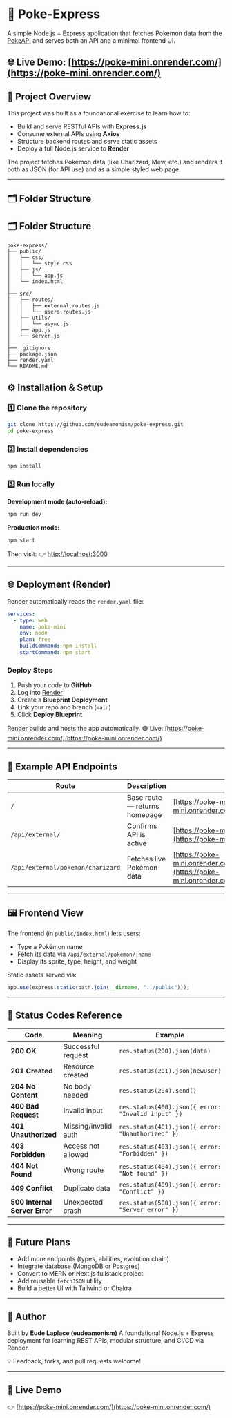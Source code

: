 
# 🧩 Poke-Express  

A simple Node.js + Express application that fetches Pokémon data from the [PokeAPI](https://pokeapi.co/) and serves both an API and a minimal frontend UI.  

## **🌐 Live Demo:** [https://poke-mini.onrender.com/](https://poke-mini.onrender.com/)

## 📘 Project Overview  

This project was built as a foundational exercise to learn how to:  

- Build and serve RESTful APIs with **Express.js**  
- Consume external APIs using **Axios**  
- Structure backend routes and serve static assets  
- Deploy a full Node.js service to **Render**

The project fetches Pokémon data (like Charizard, Mew, etc.) and renders it both as JSON (for API use) and as a simple styled web page.

---

## 🗂️ Folder Structure  

## 🗂️ Folder Structure

```text
poke-express/
├── public/
│   ├── css/
│   │   └── style.css
│   ├── js/
│   │   └── app.js
│   └── index.html
│
├── src/
│   ├── routes/
│   │   ├── external.routes.js
│   │   └── users.routes.js
│   ├── utils/
│   │   └── async.js
│   ├── app.js
│   └── server.js
│
├── .gitignore
├── package.json
├── render.yaml
└── README.md
```

## ⚙️ Installation & Setup  

### 1️⃣ Clone the repository  

```bash
git clone https://github.com/eudeamonism/poke-express.git
cd poke-express
````

### 2️⃣ Install dependencies

```bash
npm install
```

### 3️⃣ Run locally

**Development mode (auto-reload):**

```bash
npm run dev
```

**Production mode:**

```bash
npm start
```

Then visit:
👉 [http://localhost:3000](http://localhost:3000)

---

## 🌐 Deployment (Render)

Render automatically reads the `render.yaml` file:

```yaml
services:
  - type: web
    name: poke-mini
    env: node
    plan: free
    buildCommand: npm install
    startCommand: npm start
```

### Deploy Steps

1. Push your code to **GitHub**
2. Log into [Render](https://render.com)
3. Create a **Blueprint Deployment**
4. Link your repo and branch (`main`)
5. Click **Deploy Blueprint**

Render builds and hosts the app automatically.
🟢 Live: [https://poke-mini.onrender.com/](https://poke-mini.onrender.com/)

---

## 🧾 Example API Endpoints

| Route                             | Description                   | Example                                                                                                                        |
| --------------------------------- | ----------------------------- | ------------------------------------------------------------------------------------------------------------------------------ |
| `/`                               | Base route — returns homepage | [https://poke-mini.onrender.com/](https://poke-mini.onrender.com/)                                                             |
| `/api/external/`                  | Confirms API is active        | [https://poke-mini.onrender.com/api/external/](https://poke-mini.onrender.com/api/external/)                                   |
| `/api/external/pokemon/charizard` | Fetches live Pokémon data     | [https://poke-mini.onrender.com/api/external/pokemon/charizard](https://poke-mini.onrender.com/api/external/pokemon/charizard) |

---

## 🖼️ Frontend View

The frontend (in `public/index.html`) lets users:

- Type a Pokémon name
- Fetch its data via `/api/external/pokemon/:name`
- Display its sprite, type, height, and weight

Static assets served via:

```js
app.use(express.static(path.join(__dirname, "../public")));
```

---

## 🧰 Status Codes Reference

| Code                          | Meaning              | Example                                            |
| ----------------------------- | -------------------- | -------------------------------------------------- |
| **200 OK**                    | Successful request   | `res.status(200).json(data)`                       |
| **201 Created**               | Resource created     | `res.status(201).json(newUser)`                    |
| **204 No Content**            | No body needed       | `res.status(204).send()`                           |
| **400 Bad Request**           | Invalid input        | `res.status(400).json({ error: "Invalid input" })` |
| **401 Unauthorized**          | Missing/invalid auth | `res.status(401).json({ error: "Unauthorized" })`  |
| **403 Forbidden**             | Access not allowed   | `res.status(403).json({ error: "Forbidden" })`     |
| **404 Not Found**             | Wrong route          | `res.status(404).json({ error: "Not found" })`     |
| **409 Conflict**              | Duplicate data       | `res.status(409).json({ error: "Conflict" })`      |
| **500 Internal Server Error** | Unexpected crash     | `res.status(500).json({ error: "Server error" })`  |

---

## 🧭 Future Plans

- Add more endpoints (types, abilities, evolution chain)
- Integrate database (MongoDB or Postgres)
- Convert to MERN or Next.js fullstack project
- Add reusable `fetchJSON` utility
- Build a better UI with Tailwind or Chakra

---

## 👤 Author

Built by **Eude Laplace (eudeamonism)**
A foundational Node.js + Express deployment for learning REST APIs, modular structure, and CI/CD via Render.

💡 Feedback, forks, and pull requests welcome!

---

## 🌟 Live Demo

👉 [https://poke-mini.onrender.com/](https://poke-mini.onrender.com/)


